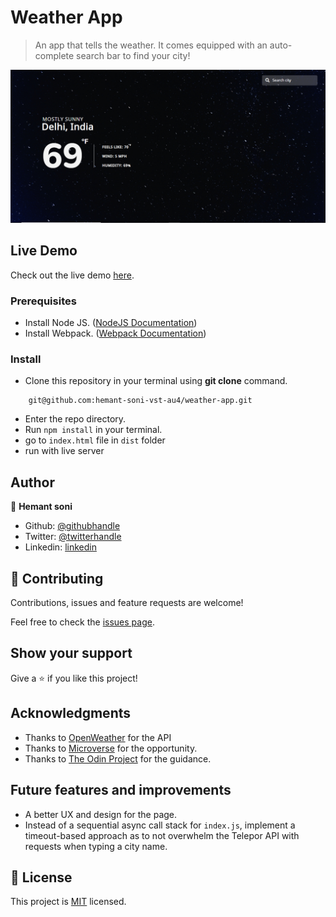 # Weather App

> An app that tells the weather. It comes equipped with an auto-complete search bar to find your city!

![image](./dist/static/live.png)


## Live Demo

Check out the live demo [here](https://youthful-neumann-3e52e4.netlify.app/).

### Prerequisites
- Install Node JS. ([NodeJS Documentation](https://nodejs.org/en/docs/)) 
- Install Webpack. ([Webpack Documentation](https://webpack.js.org/guides/installation/)) 

### Install
- Clone this repository in your terminal using **git clone** command.
```
    git@github.com:hemant-soni-vst-au4/weather-app.git
```
- Enter the repo directory.
- Run `npm install` in your terminal.
- go to `index.html` file in `dist` folder
- run with live server

## Author

👤 **Hemant soni**

- Github: [@githubhandle](https://github.com/hemant-soni-vst-au4)
- Twitter: [@twitterhandle](https://twitter.com/abdelperez11)
- Linkedin: [linkedin](https://www.linkedin.com/in/hemant-soni-97427b193/)

## 🤝 Contributing

Contributions, issues and feature requests are welcome!

Feel free to check the [issues page](https://github.com/hemant-soni-vst-au4/weather-app/issues/).

## Show your support

Give a ⭐️ if you like this project!

## Acknowledgments

- Thanks to [OpenWeather](https://openweathermap.org/) for the API 
- Thanks to [Microverse](www.microverse.org) for the opportunity.
- Thanks to [The Odin Project](https://www.theodinproject.com/) for the guidance.

## Future features and improvements

- A better UX and design for the page.
- Instead of a sequential async call stack for `index.js`, implement a timeout-based approach as to not overwhelm the Telepor API with requests when typing a city name.

## 📝 License

This project is [MIT](./LICENSE) licensed.
